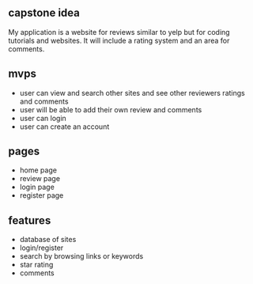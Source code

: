 ## capstone idea
My application is a website for reviews similar to yelp but for coding tutorials and websites. It will include a rating system and an area for comments.
## mvps
* user can view and search other sites and see other reviewers ratings and comments
* user will be able to add their own review and comments
* user can login
* user can create an account
## pages
* home page
* review page
* login page
* register page
## features
* database of sites
* login/register
* search by browsing links or keywords
* star rating
* comments